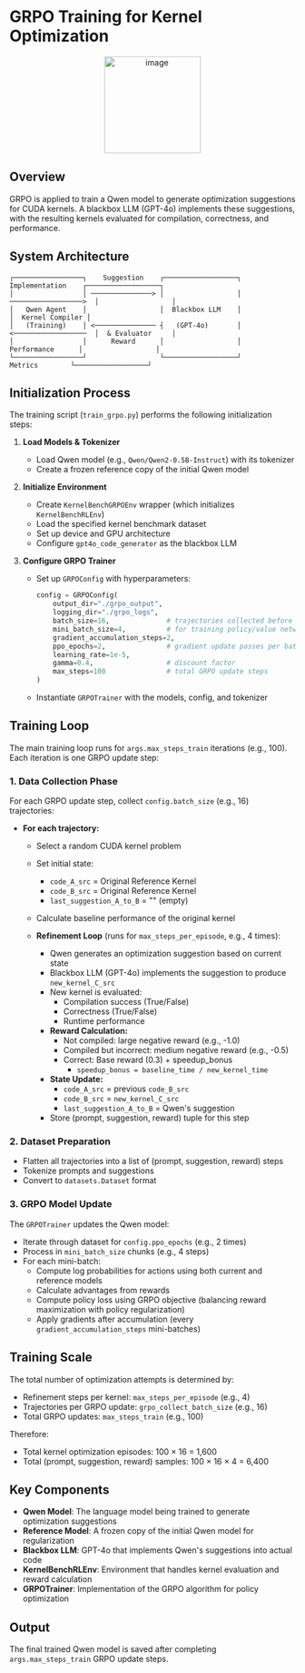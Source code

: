 # GRPO Training for Kernel Optimization
<p align="center">
  <img width="170" alt="image" src="https://github.com/user-attachments/assets/32793dee-c889-4f8d-be90-1999865d4fcc" />
</p>





## Overview

GRPO is applied to train a Qwen model to generate optimization suggestions for CUDA kernels. A blackbox LLM (GPT-4o) implements these suggestions, with the resulting kernels evaluated for compilation, correctness, and performance.

## System Architecture

```
┌─────────────────┐    Suggestion    ┌──────────────────┐    Implementation    ┌──────────────────┐
│                 │ ───────────────> │                  │ ──────────────────>  │                  │
│   Qwen Agent    │                  │  Blackbox LLM    │                      │  Kernel Compiler │
│   (Training)    │ <─────────────── ┤   (GPT-4o)       │ <──────────────────  │  & Evaluator     │
│                 │      Reward      │                  │     Performance      │                  │
└─────────────────┘                  └──────────────────┘       Metrics        └──────────────────┘
```

## Initialization Process

The training script (`train_grpo.py`) performs the following initialization steps:

1. **Load Models & Tokenizer**
   - Load Qwen model (e.g., `Qwen/Qwen2-0.5B-Instruct`) with its tokenizer
   - Create a frozen reference copy of the initial Qwen model

2. **Initialize Environment**
   - Create `KernelBenchGRPOEnv` wrapper (which initializes `KernelBenchRLEnv`)
   - Load the specified kernel benchmark dataset
   - Set up device and GPU architecture
   - Configure `gpt4o_code_generator` as the blackbox LLM

3. **Configure GRPO Trainer**
   - Set up `GRPOConfig` with hyperparameters:
     ```python
     config = GRPOConfig(
         output_dir="./grpo_output",
         logging_dir="./grpo_logs",
         batch_size=16,              # trajectories collected before update
         mini_batch_size=4,          # for training policy/value networks
         gradient_accumulation_steps=2,
         ppo_epochs=2,               # gradient update passes per batch
         learning_rate=1e-5,
         gamma=0.4,                  # discount factor
         max_steps=100               # total GRPO update steps
     )
     ```
   - Instantiate `GRPOTrainer` with the models, config, and tokenizer

## Training Loop

The main training loop runs for `args.max_steps_train` iterations (e.g., 100). Each iteration is one GRPO update step:

### 1. Data Collection Phase

For each GRPO update step, collect `config.batch_size` (e.g., 16) trajectories:

- **For each trajectory:**
  - Select a random CUDA kernel problem
  - Set initial state:
    - `code_A_src` = Original Reference Kernel
    - `code_B_src` = Original Reference Kernel
    - `last_suggestion_A_to_B` = "" (empty)
  - Calculate baseline performance of the original kernel
  
  - **Refinement Loop** (runs for `max_steps_per_episode`, e.g., 4 times):
    - Qwen generates an optimization suggestion based on current state
    - Blackbox LLM (GPT-4o) implements the suggestion to produce `new_kernel_C_src`
    - New kernel is evaluated:
      - Compilation success (True/False)
      - Correctness (True/False)
      - Runtime performance
    - **Reward Calculation:**
      - Not compiled: large negative reward (e.g., -1.0)
      - Compiled but incorrect: medium negative reward (e.g., -0.5)
      - Correct: Base reward (0.3) + speedup_bonus
        - `speedup_bonus = baseline_time / new_kernel_time`
    - **State Update:**
      - `code_A_src` = previous `code_B_src`
      - `code_B_src` = `new_kernel_C_src`
      - `last_suggestion_A_to_B` = Qwen's suggestion
    - Store (prompt, suggestion, reward) tuple for this step

### 2. Dataset Preparation

- Flatten all trajectories into a list of (prompt, suggestion, reward) steps
- Tokenize prompts and suggestions
- Convert to `datasets.Dataset` format

### 3. GRPO Model Update

The `GRPOTrainer` updates the Qwen model:

- Iterate through dataset for `config.ppo_epochs` (e.g., 2 times)
- Process in `mini_batch_size` chunks (e.g., 4 steps)
- For each mini-batch:
  - Compute log probabilities for actions using both current and reference models
  - Calculate advantages from rewards
  - Compute policy loss using GRPO objective (balancing reward maximization with policy regularization)
  - Apply gradients after accumulation (every `gradient_accumulation_steps` mini-batches)

## Training Scale

The total number of optimization attempts is determined by:

- Refinement steps per kernel: `max_steps_per_episode` (e.g., 4)
- Trajectories per GRPO update: `grpo_collect_batch_size` (e.g., 16)
- Total GRPO updates: `max_steps_train` (e.g., 100)

Therefore:
- Total kernel optimization episodes: 100 × 16 = 1,600
- Total (prompt, suggestion, reward) samples: 100 × 16 × 4 = 6,400

## Key Components

- **Qwen Model**: The language model being trained to generate optimization suggestions
- **Reference Model**: A frozen copy of the initial Qwen model for regularization
- **Blackbox LLM**: GPT-4o that implements Qwen's suggestions into actual code
- **KernelBenchRLEnv**: Environment that handles kernel evaluation and reward calculation
- **GRPOTrainer**: Implementation of the GRPO algorithm for policy optimization

## Output

The final trained Qwen model is saved after completing `args.max_steps_train` GRPO update steps.
